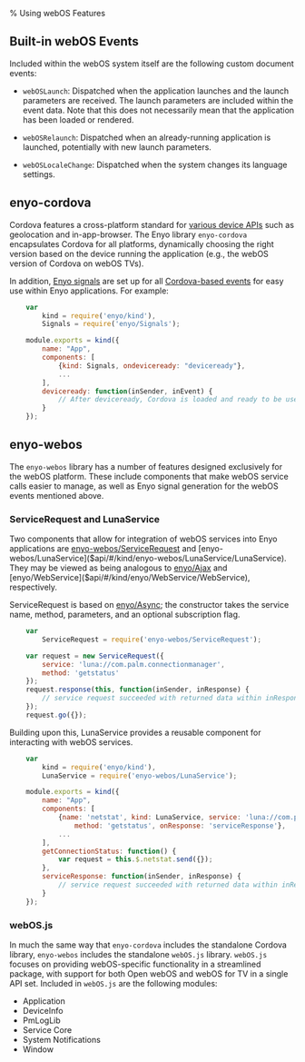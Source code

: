 % Using webOS Features

## Built-in webOS Events

Included within the webOS system itself are the following custom document
events:

* `webOSLaunch`: Dispatched when the application launches and the launch
    parameters are received.  The launch parameters are included within the
    event data.  Note that this does not necessarily mean that the application
    has been loaded or rendered.

* `webOSRelaunch`: Dispatched when an already-running application is launched,
    potentially with new launch parameters.

* `webOSLocaleChange`: Dispatched when the system changes its language settings.

## enyo-cordova

Cordova features a cross-platform standard for [various device
APIs](http://docs.phonegap.com/en/2.7.0/index.html) such as geolocation and
in-app-browser.  The Enyo library `enyo-cordova` encapsulates Cordova for all
platforms, dynamically choosing the right version based on the device running
the application (e.g., the webOS version of Cordova on webOS TVs).

In addition, [Enyo signals]($api/#/kind/enyo/Signals/Signals) are set up for all
[Cordova-based events](http://docs.phonegap.com/en/2.7.0/index.html) for easy
use within Enyo applications. For example:

```javascript
    var
        kind = require('enyo/kind'),
        Signals = require('enyo/Signals');

    module.exports = kind({
        name: "App",
        components: [
            {kind: Signals, ondeviceready: "deviceready"},
            ...
        ],
        deviceready: function(inSender, inEvent) {
            // After deviceready, Cordova is loaded and ready to be used
        }
    });
```

## enyo-webos

The `enyo-webos` library has a number of features designed exclusively for the
webOS platform.  These include components that make webOS service calls easier
to manage, as well as Enyo signal generation for the webOS events mentioned
above.

### ServiceRequest and LunaService

Two components that allow for integration of webOS services into Enyo
applications are [enyo-webos/ServiceRequest]($api/#/kind/enyo-webos/ServiceRequest/ServiceRequest)
and [enyo-webos/LunaService]($api/#/kind/enyo-webos/LunaService/LunaService).
They may be viewed as being analogous to [enyo/Ajax]($api/#/kind/enyo/Ajax/Ajax)
and [enyo/WebService]($api/#/kind/enyo/WebService/WebService), respectively.

ServiceRequest is based on [enyo/Async]($api/#/kind/enyo/Async/Async); the
constructor takes the service name, method, parameters, and an optional
subscription flag.

```javascript
    var
        ServiceRequest = require('enyo-webos/ServiceRequest');

    var request = new ServiceRequest({
        service: 'luna://com.palm.connectionmanager',
        method: 'getstatus'
    });
    request.response(this, function(inSender, inResponse) {
        // service request succeeded with returned data within inResponse
    });
    request.go({});
```

Building upon this, LunaService provides a reusable component for interacting
with webOS services.

```javascript
    var
        kind = require('enyo/kind'),
        LunaService = require('enyo-webos/LunaService');

    module.exports = kind({
        name: "App",
        components: [
            {name: 'netstat', kind: LunaService, service: 'luna://com.palm.connectionmanager',
                method: 'getstatus', onResponse: 'serviceResponse'},
            ...
        ],
        getConnectionStatus: function() {
            var request = this.$.netstat.send({});
        },
        serviceResponse: function(inSender, inResponse) {
            // service request succeeded with returned data within inResponse
        }
    });
```

### webOS.js

In much the same way that `enyo-cordova` includes the standalone Cordova
library, `enyo-webos` includes the standalone `webOS.js` library.  `webOS.js`
focuses on providing webOS-specific functionality in a streamlined package, with
support for both Open webOS and webOS for TV in a single API set.  Included in
`webOS.js` are the following modules:

* Application
* DeviceInfo
* PmLogLib
* Service Core
* System Notifications
* Window
